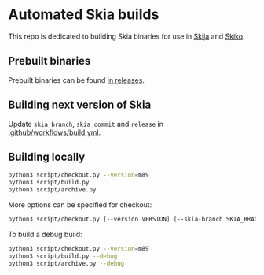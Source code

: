 # Automated Skia builds

This repo is dedicated to building Skia binaries for use in [Skija](https://github.com/JetBrains/skija) and [Skiko](https://github.com/JetBrains/skiko).

## Prebuilt binaries

Prebuilt binaries can be found [in releases](https://github.com/JetBrains/skia-build/releases).

## Building next version of Skia

Update `skia_branch`, `skia_commit` and `release` in [.github/workflows/build.yml](https://github.com/JetBrains/skia-build/blob/master/.github/workflows/build.yml).

## Building locally

```sh
python3 script/checkout.py --version=m89
python3 script/build.py
python3 script/archive.py
```

More options can be specified for checkout:

```sh
python3 script/checkout.py [--version VERSION] [--skia-branch SKIA_BRANCH] [--skia-commit SKIA_COMMIT]
```

To build a debug build:

```sh
python3 script/checkout.py --version=m89
python3 script/build.py --debug
python3 script/archive.py --debug
```